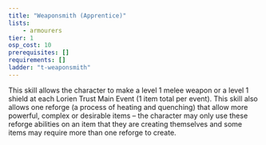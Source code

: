 ```yaml
---
title: "Weaponsmith (Apprentice)"
lists:
    - armourers
tier: 1
osp_cost: 10
prerequisites: []
requirements: []
ladder: "t-weaponsmith"
---
```

This skill allows the character to make a level 1 melee weapon or a level 1 shield at each Lorien Trust Main Event (1 item total per event). This skill also allows one reforge (a process of heating and quenching) that allow more powerful, complex or desirable items – the character may only use these reforge abilities on an item that they are creating themselves and some items may require more than one reforge to create.